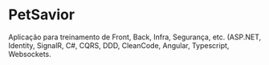 # PetSavior

Aplicação para treinamento de Front, Back, Infra, Segurança, etc. (ASP.NET, Identity, SignalR, C#, CQRS, DDD, CleanCode, Angular, Typescript, Websockets.
